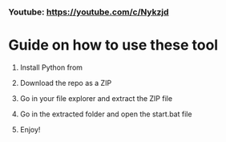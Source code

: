 ### Youtube: https://youtube.com/c/Nykzjd ###
     
# Guide on how to use these tool   
       
1. Install Python from 
  
2. Download the repo as a ZIP    
  
3. Go in your file explorer and extract the ZIP file  
     
4. Go in the extracted folder and open the start.bat file      
   
5. Enjoy!    